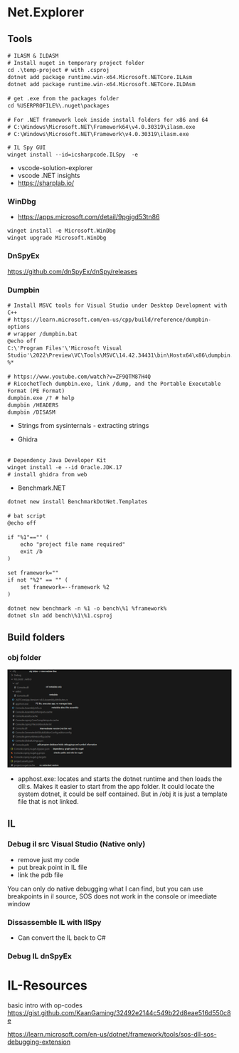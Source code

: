 # Net.Explorer

## Tools

```shell
# ILASM & ILDASM
# Install nuget in temporary project folder
cd .\temp-project # with .csproj
dotnet add package runtime.win-x64.Microsoft.NETCore.ILAsm
dotnet add package runtime.win-x64.Microsoft.NETCore.ILDAsm

# get .exe from the packages folder
cd %USERPROFILE%\.nuget\packages

# For .NET framework look inside install folders for x86 and 64
# C:\Windows\Microsoft.NET\Framework64\v4.0.30319\ilasm.exe
# C:\Windows\Microsoft.NET\Framework\v4.0.30319\ilasm.exe

```

```shell
# IL Spy GUI
winget install --id=icsharpcode.ILSpy  -e
```
- vscode-solution-explorer
- vscode .NET insights
- https://sharplab.io/

### WinDbg
- https://apps.microsoft.com/detail/9pgjgd53tn86
```shell
winget install -e Microsoft.WinDbg
winget upgrade Microsoft.WinDbg
```

### DnSpyEx

https://github.com/dnSpyEx/dnSpy/releases


### Dumpbin
```shell
# Install MSVC tools for Visual Studio under Desktop Development with C++
# https://learn.microsoft.com/en-us/cpp/build/reference/dumpbin-options
# wrapper /dumpbin.bat
@echo off
C:\'Program Files'\'Microsoft Visual Studio'\2022\Preview\VC\Tools\MSVC\14.42.34431\bin\Hostx64\x86\dumpbin.exe %*

# https://www.youtube.com/watch?v=ZF9QTM87H4Q 
# RicochetTech dumpbin.exe, link /dump, and the Portable Executable Format (PE Format)
dumpbin.exe /? # help
dumpbin /HEADERS
dumpbin /DISASM

```

- Strings from sysinternals - extracting strings

- Ghidra

```shell

# Dependency Java Developer Kit
winget install -e --id Oracle.JDK.17
# install ghidra from web
```

- Benchmark.NET

```shell
dotnet new install BenchmarkDotNet.Templates

# bat script
@echo off

if "%1"=="" (
    echo "project file name required"
    exit /b
)

set framework=""
if not "%2" == "" (
    set framework=--framework %2
)

dotnet new benchmark -n %1 -o bench\%1 %framework%
dotnet sln add bench\%1\%1.csproj
```

## Build folders

### obj folder

![obj-folder](/images/obj-folder.png)

- apphost.exe: locates and starts the dotnet runtime and then loads the dll:s. Makes it easier to start from the app folder. It could locate the system dotnet, it could be self contained. But in /obj it is just a template file that is not linked.

## IL
    
### Debug il src Visual Studio (Native only)

- remove just my code
- put break point in IL file
- link the pdb file

You can only do native debugging what I can find, but you can use breakpoints in il source, SOS does not work in the console or imeediate window

### Dissassemble IL with IlSpy

- Can convert the IL back to C#

### Debug IL dnSpyEx




# IL-Resources

basic intro with op-codes
https://gist.github.com/KaanGaming/32492e2144c549b22d8eae516d550c8e

https://learn.microsoft.com/en-us/dotnet/framework/tools/sos-dll-sos-debugging-extension